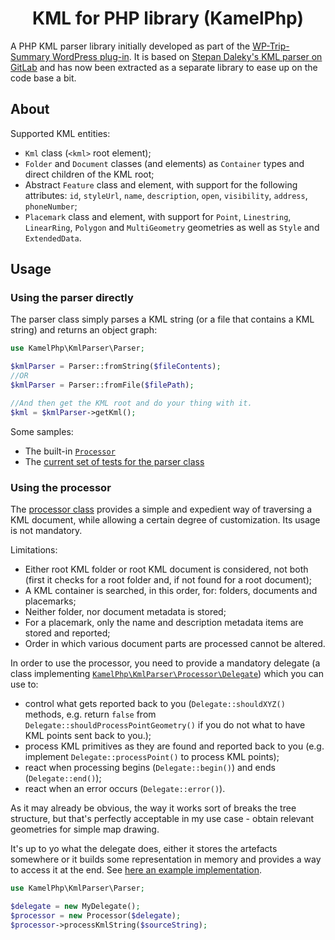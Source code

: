 <h1 align="center">KML for PHP library (KamelPhp)</h1>

A PHP KML parser library initially developed as part of the [WP-Trip-Summary WordPress plug-in](https://github.com/alexboia/WP-Trip-Summary/). 
It is based on [Stepan Daleky's KML parser on GitLab](https://gitlab.com/stepandalecky/kml-parser) and has now been extracted as a separate library to ease up on the code base a bit.

## About

Supported KML entities:

- `Kml` class (`<kml>` root element);
- `Folder` and `Document` classes (and elements) as `Container` types and direct children of the KML root;
- Abstract `Feature` class and element, with support for the following attributes: `id`, `styleUrl`, `name`, `description`, `open`, `visibility`, `address`, `phoneNumber`;
- `Placemark` class and element, with support for `Point`, `Linestring`, `LinearRing`, `Polygon` and `MultiGeometry` geometries as well as `Style` and `ExtendedData`.


## Usage

### Using the parser directly

The parser class simply parses a KML string (or a file that contains a KML string) and returns an object graph:

```PHP
use KamelPhp\KmlParser\Parser;

$kmlParser = Parser::fromString($fileContents);
//OR
$kmlParser = Parser::fromFile($filePath);

//And then get the KML root and do your thing with it.
$kml = $kmlParser->getKml();
```

Some samples:
- The built-in [`Processor`](https://github.com/alexboia/KML-for-PHP/blob/main/src/KmlParser/Processor.php)
- The [current set of tests for the parser class](https://github.com/alexboia/KML-for-PHP/blob/main/tests/LibKmlParserTests.php)

### Using the processor

The [processor class](https://github.com/alexboia/KML-for-PHP/blob/main/src/KmlParser/Processor.php) provides a simple and expedient way of traversing a KML document, while allowing a certain degree of customization. Its usage is not mandatory.

Limitations:

- Either root KML folder or root KML document is considered, not both (first it checks for a root folder and, if not found for a root document);
- A KML container is searched, in this order, for: folders, documents and placemarks;
- Neither folder, nor document metadata is stored;
- For a placemark, only the name and description metadata items are stored and reported;
- Order in which various document parts are processed cannot be altered.

In order to use the processor, you need to provide a mandatory delegate (a class implementing [`KamelPhp\KmlParser\Processor\Delegate`](https://github.com/alexboia/KML-for-PHP/blob/main/src/KmlParser/Processor/Delegate.php)) which you can use to:

- control what gets reported back to you (`Delegate::shouldXYZ()` methods, e.g. return `false` from `Delegate::shouldProcessPointGeometry()` if you do not what to have KML points sent back to you.);
- process KML primitives as they are found and reported back to you (e.g. implement `Delegate::processPoint()` to process KML points);
- react when processing begins (`Delegate::begin()`) and ends (`Delegate::end()`);
- react when an error occurs (`Delegate::error()`).

As it may already be obvious, the way it works sort of breaks the tree structure, but that's perfectly acceptable in my use case - obtain relevant geometries for simple map drawing.

It's up to yo what the delegate does, either it stores the artefacts somewhere or it builds some representation in memory and provides a way to access it at the end. See [here an example implementation](https://github.com/alexboia/WP-Trip-Summary/blob/master/lib/route/track/documentParser/kml/LibKmlProcessorDelegate.php).

```PHP
use KamelPhp\KmlParser\Parser;

$delegate = new MyDelegate();
$processor = new Processor($delegate);
$processor->processKmlString($sourceString);
```